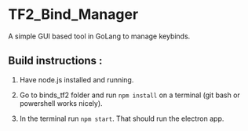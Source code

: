 # TF2_Bind_Manager

A simple GUI based tool in GoLang to manage keybinds.

## Build instructions :

1. Have node.js installed and running.

2. Go to binds_tf2 folder and run `npm install` on a terminal (git bash or powershell works nicely).

3. In the terminal run `npm start`. That should run the electron app.
